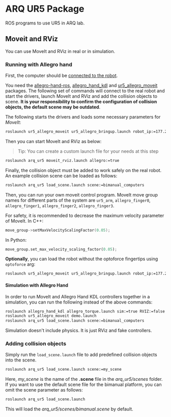 # ARQ UR5 Package

ROS programs to use UR5 in ARQ lab.

## Moveit and RViz

You can use MoveIt and RViz in real or in simulation.

### Running with Allegro hand

First, the computer should be [connected to the robot](docs/connecting.md).

You need the [allegro-hand-ros](https://github.com/gokhansolak/allegro-hand-ros), [allegro_hand_kdl](https://github.com/ARQ-CRISP/allegro_hand_kdl) and [ur5_allegro_moveit](https://github.com/ARQ-CRISP/ur5_allegro_moveit) packages. The following set of commands will connect to the real robot and start the drivers, launch MoveIt and RViz and add the collision objects to scene. **It is your responsibility to confirm the configuration of collision objects, the default scene may be outdated**.

The following starts the drivers and loads some necessary parameters for *MoveIt*:

```bash
roslaunch ur5_allegro_moveit ur5_allegro_bringup.launch robot_ip:=177.22.22.11
```
Then you can start MoveIt and RViz as below:

> Tip: You can create a custom launch file for your needs at this step

```bash
roslaunch arq_ur5 moveit_rviz.launch allegro:=true
```

Finally, the collision object must be added to work safely on the real robot. An example collision scene can be loaded as follows:

```bash
roslaunch arq_ur5 load_scene.launch scene:=bimanual_computers
```

Then, you can run your own moveit control program. MoveIt move group names for different parts of the system are `ur5_arm`, `allegro_finger0`, `allegro_finger1`, `allegro_finger2`, `allegro_finger3`.

For safety, it is recommended to decrease the maximum velocity parameter of MoveIt. In C++:
```c++
move_group->setMaxVelocityScalingFactor(0.05);
```
In Python:
```python
move_group.set_max_velocity_scaling_factor(0.05);
```

**Optionally**, you can load the robot without the optoforce fingertips using `optoforce` arg:

```bash
roslaunch ur5_allegro_moveit ur5_allegro_bringup.launch robot_ip:=177.22.22.11 optoforce:=false
```

#### Simulation with Allegro Hand

In order to run MoveIt and Allegro Hand KDL controllers together in a simulation, you can run the following instead of the above commands:

```bash
roslaunch allegro_hand_kdl allegro_torque.launch sim:=true RVIZ:=false
roslaunch ur5_allegro_moveit demo.launch
roslaunch arq_ur5 load_scene.launch scene:=bimanual_computers
```

Simulation doesn't include physics. It is just RViz and fake controllers.

### Adding collision objects

Simply run the ```load_scene.launch``` file to add predefined collision objects into the scene.
```bash
roslaunch arq_ur5 load_scene.launch scene:=my_scene
```

Here, _my\_scene_ is the name of the **.scene** file in the _arq\_ur5/scenes_ folder. If you want to use the default scene file for the bimanual platform, you can omit the scene parameter as follows:
```bash
roslaunch arq_ur5 load_scene.launch
```

This will load the _arq\_ur5/scenes/bimanual.scene_ by default.
